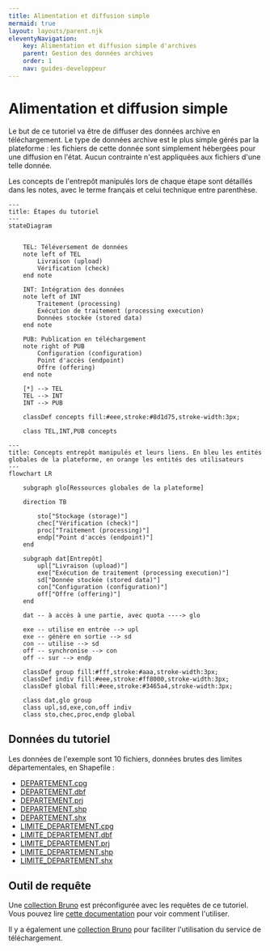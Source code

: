 ```yaml
---
title: Alimentation et diffusion simple
mermaid: true
layout: layouts/parent.njk
eleventyNavigation:
    key: Alimentation et diffusion simple d'archives
    parent: Gestion des données archives
    order: 1
    nav: guides-developpeur
---
```


# Alimentation et diffusion simple

Le but de ce tutoriel va être de diffuser des données archive en téléchargement. Le type de données archive est le plus simple gérés par la plateforme : les fichiers de cette donnée sont simplement hébergées pour une diffusion en l'état. Aucun contrainte n'est appliquées aux fichiers d'une telle donnée.

Les concepts de l'entrepôt manipulés lors de chaque étape sont détaillés dans les notes, avec le terme français et celui technique entre parenthèse.

```mermaid
---
title: Étapes du tutoriel
---
stateDiagram


    TEL: Téléversement de données
    note left of TEL
        Livraison (upload)
        Vérification (check)
    end note

    INT: Intégration des données
    note left of INT
        Traitement (processing)
        Exécution de traitement (processing execution)
        Données stockée (stored data)
    end note

    PUB: Publication en téléchargement
    note right of PUB
        Configuration (configuration)
        Point d'accès (endpoint)
        Offre (offering)
    end note

    [*] --> TEL
    TEL --> INT
    INT --> PUB

    classDef concepts fill:#eee,stroke:#8d1d75,stroke-width:3px;

    class TEL,INT,PUB concepts
```

```mermaid
---
title: Concepts entrepôt manipulés et leurs liens. En bleu les entités globales de la plateforme, en orange les entités des utilisateurs
---
flowchart LR

	subgraph glo[Ressources globales de la plateforme]

    direction TB

        sto["Stockage (storage)"]
        chec["Vérification (check)"]
        proc["Traitement (processing)"]
        endp["Point d'accès (endpoint)"]
    end
    
	subgraph dat[Entrepôt]
        upl["Livraison (upload)"]
        exe["Exécution de traitement (processing execution)"]
        sd["Donnée stockée (stored data)"]
        con["Configuration (configuration)"]
        off["Offre (offering)"]
	end

    dat -- à accès à une partie, avec quota ----> glo

    exe -- utilise en entrée --> upl
    exe -- génère en sortie --> sd
    con -- utilise --> sd
    off -- synchronise --> con
    off -- sur --> endp

    classDef group fill:#fff,stroke:#aaa,stroke-width:3px;
    classDef indiv fill:#eee,stroke:#ff8000,stroke-width:3px;
	classDef global fill:#eee,stroke:#3465a4,stroke-width:3px;

    class dat,glo group
    class upl,sd,exe,con,off indiv
    class sto,chec,proc,endp global
```

## Données du tutoriel

Les données de l'exemple sont 10 fichiers, données brutes des limites départementales, en Shapefile :

* [DEPARTEMENT.cpg](../../assets/data/archive/DEPARTEMENT.cpg)
* [DEPARTEMENT.dbf](../../assets/data/archive/DEPARTEMENT.dbf)
* [DEPARTEMENT.prj](../../assets/data/archive/DEPARTEMENT.prj)
* [DEPARTEMENT.shp](../../assets/data/archive/DEPARTEMENT.shp)
* [DEPARTEMENT.shx](../../assets/data/archive/DEPARTEMENT.shx)
* [LIMITE_DEPARTEMENT.cpg](../../assets/data/archive/LIMITE_DEPARTEMENT.cpg)
* [LIMITE_DEPARTEMENT.dbf](../../assets/data/archive/LIMITE_DEPARTEMENT.dbf)
* [LIMITE_DEPARTEMENT.prj](../../assets/data/archive/LIMITE_DEPARTEMENT.prj)
* [LIMITE_DEPARTEMENT.shp](../../assets/data/archive/LIMITE_DEPARTEMENT.shp)
* [LIMITE_DEPARTEMENT.shx](../../assets/data/archive/LIMITE_DEPARTEMENT.shx)

## Outil de requête

Une [collection Bruno](https://github.com/Geoplateforme/clients-configurations/tree/master/bruno/entrepot/archive) est préconfigurée avec les requêtes de ce tutoriel. Vous pouvez lire [cette documentation](https://github.com/Geoplateforme/clients-configurations?tab=readme-ov-file#collections-bruno) pour voir comment l'utiliser.

Il y a également une [collection Bruno](https://github.com/Geoplateforme/clients-configurations/tree/master/bruno/diffusion/telechargement) pour faciliter l'utilisation du service de téléchargement.
